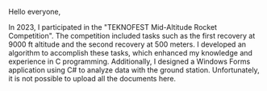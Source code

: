 Hello everyone,

In 2023, I participated in the "TEKNOFEST Mid-Altitude Rocket Competition". 
The competition included tasks such as the first recovery at 9000 ft altitude and the second recovery at 500 meters. 
I developed an algorithm to accomplish these tasks, which enhanced my knowledge and experience in C programming. 
Additionally, I designed a Windows Forms application using C# to analyze data with the ground station.
Unfortunately, it is not possible to upload all the documents here. 
